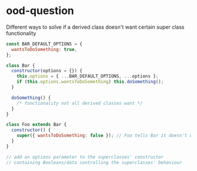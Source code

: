 # ood-question

Different ways to solve if a derived class doesn't want certain super class functionality

```javascript
const BAR_DEFAULT_OPTIONS = {
  wantsToDoSomething: true,
};

class Bar {
  constructor(options = {}) {
    this.options = { ...BAR_DEFAULT_OPTIONS, ...options };
    if (this.options.wantsToDoSomething) this.doSomething();
  }

  doSomething() {
    /* functionality not all derived classes want */
  }
}

class Foo extends Bar {
  constructor() {
    super({ wantsToDoSomething: false }); // Foo tells Bar it doesn't want to doSomething()
  }
}

// add an options parameter to the superclasses' constructor
// containing Booleans/data controlling the superclasses' behaviour
```
